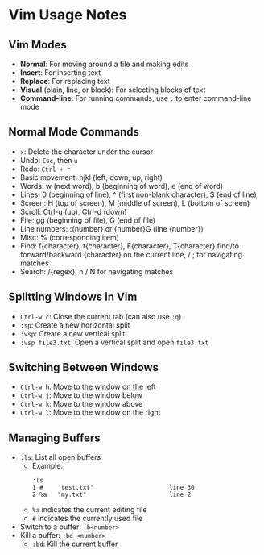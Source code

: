 # Vim Usage Notes

## Vim Modes

- **Normal**: For moving around a file and making edits
- **Insert**: For inserting text
- **Replace**: For replacing text
- **Visual** (plain, line, or block): For selecting blocks of text
- **Command-line**: For running commands, use `:` to enter command-line mode

## Normal Mode Commands

- `x`: Delete the character under the cursor
- Undo: `Esc`, then `u`
- Redo: `Ctrl + r`
- Basic movement: hjkl (left, down, up, right)
- Words: w (next word), b (beginning of word), e (end of word)
- Lines: 0 (beginning of line), ^ (first non-blank character), $ (end of line)
- Screen: H (top of screen), M (middle of screen), L (bottom of screen)
- Scroll: Ctrl-u (up), Ctrl-d (down)
- File: gg (beginning of file), G (end of file)
- Line numbers: :{number}<CR> or {number}G (line {number})
- Misc: % (corresponding item)
- Find: f{character}, t{character}, F{character}, T{character} find/to forward/backward {character} on the current line, / ; for navigating matches
- Search: /{regex}, n / N for navigating matches

## Splitting Windows in Vim

- `Ctrl-w c`: Close the current tab (can also use `:q`)
- `:sp`: Create a new horizontal split
- `:vsp`: Create a new vertical split
- `:vsp file3.txt`: Open a vertical split and open `file3.txt`

## Switching Between Windows

- `Ctrl-w h`: Move to the window on the left
- `Ctrl-w j`: Move to the window below
- `Ctrl-w k`: Move to the window above
- `Ctrl-w l`: Move to the window on the right

## Managing Buffers

- `:ls`: List all open buffers
  - Example:
    ```
    :ls
    1 #    "test.txt"                     line 30
    2 %a   "my.txt"                       line 2
    ```
  - `%a` indicates the current editing file
  - `#` indicates the currently used file
- Switch to a buffer: `:b<number>`
- Kill a buffer: `:bd <number>`
  - `:bd`: Kill the current buffer
